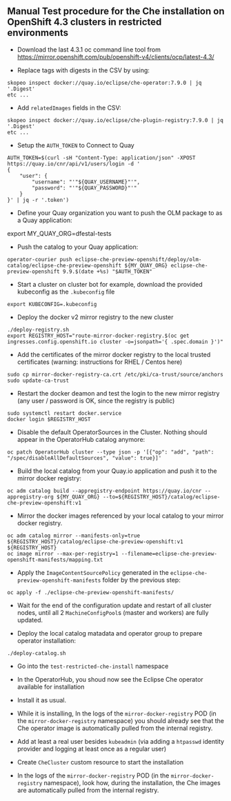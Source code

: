 ## Manual Test procedure for the Che installation on OpenShift 4.3 clusters in restricted environments

- Download the last 4.3.1 oc command line tool from https://mirror.openshift.com/pub/openshift-v4/clients/ocp/latest-4.3/

- Replace tags with digests in the CSV by using:

```
skopeo inspect docker://quay.io/eclipse/che-operator:7.9.0 | jq '.Digest'
etc ...
```

- Add `relatedImages` fields in the CSV:

```
skopeo inspect docker://quay.io/eclipse/che-plugin-registry:7.9.0 | jq '.Digest'
etc ...
```

- Setup the `AUTH_TOKEN` to Connect to Quay

```
AUTH_TOKEN=$(curl -sH "Content-Type: application/json" -XPOST https://quay.io/cnr/api/v1/users/login -d '                                     
{                  
    "user": {
        "username": "'"${QUAY_USERNAME}"'",
        "password": "'"${QUAY_PASSWORD}"'"
    }
}' | jq -r '.token')
```

- Define your Quay organization you want to push the OLM package to as a Quay application:

export MY_QUAY_ORG=dfestal-tests

- Push the catalog to your Quay application:

```
operator-courier push eclipse-che-preview-openshift/deploy/olm-catalog/eclipse-che-preview-openshift ${MY_QUAY_ORG} eclipse-che-preview-openshift 9.9.$(date +%s) "$AUTH_TOKEN"
```

- Start a cluster on cluster bot for example, download the provided kubeconfig as the `.kubeconfig` file

```
export KUBECONFIG=.kubeconfig
```

- Deploy the docker v2 mirror registry to the new cluster

```
./deploy-registry.sh
export REGISTRY_HOST="route-mirror-docker-registry.$(oc get ingresses.config.openshift.io cluster -o=jsonpath='{ .spec.domain }')"
```

- Add the certificates of the mirror docker registry to the local trusted certificates (warning: instructions for RHEL / Centos here)
 
```
sudo cp mirror-docker-registry-ca.crt /etc/pki/ca-trust/source/anchors
sudo update-ca-trust
```

- Restart the docker deamon and test the login to the new mirror registry (any user / password is OK, since the registry is public)

```
sudo systemctl restart docker.service
docker login $REGISTRY_HOST 
```

- Disable the default OperatorSources in the Cluster. Nothing should appear in the OperatorHub catalog anymore:

```
oc patch OperatorHub cluster --type json -p '[{"op": "add", "path": "/spec/disableAllDefaultSources", "value": true}]'
```

- Build the local catalog from your Quay.io application and push it to the mirror docker registry:

```
oc adm catalog build --appregistry-endpoint https://quay.io/cnr --appregistry-org ${MY_QUAY_ORG} --to=${REGISTRY_HOST}/catalog/eclipse-che-preview-openshift:v1
```

- Mirror the docker images referenced by your local catalog to your mirror docker registry.

```
oc adm catalog mirror --manifests-only=true ${REGISTRY_HOST}/catalog/eclipse-che-preview-openshift:v1 ${REGISTRY_HOST}
oc image mirror --max-per-registry=1 --filename=eclipse-che-preview-openshift-manifests/mapping.txt
```

- Apply the `ImageContentSourcePolicy` generated in the `eclipse-che-preview-openshift-manifests` folder by the previous step:

```
oc apply -f ./eclipse-che-preview-openshift-manifests/
```

- Wait for the end of the configuration update and restart of all cluster nodes, until all 2 `MachineConfigPool`s (master and workers) are fully updated.

- Deploy the local catalog matadata and operator group to prepare operator installation:
 
```
./deploy-catalog.sh
```

- Go into the `test-restricted-che-install` namespace

- In the OperatorHub, you shoud now see the Eclipse Che operator available for installation 

- Install it as usual.

- While it is installing, In the logs of the `mirror-docker-registry` POD (in the `mirror-docker-registry` namespace) you should already see that the Che operator image is automatically pulled from the internal registry.

- Add at least a real user besides `kubeadmin` (via adding a `htpasswd` identity provider and logging at least once as a regular user)

- Create `CheCluster` custom resource to start the installation

- In the logs of the `mirror-docker-registry` POD (in the `mirror-docker-registry` namespace), look how, during the installation, the Che images are automatically pulled from the internal registry.
